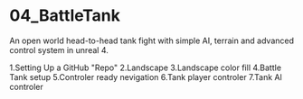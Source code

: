 # 04_BattleTank
An open world head-to-head tank fight with simple AI, terrain and advanced control system in unreal 4.


 1.Setting Up a GitHub "Repo"
 2.Landscape 
 3.Landscape color fill
 4.Battle Tank setup
 5.Controler ready nevigation
 6.Tank player controler
 7.Tank Al controler
